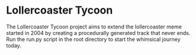 # Lollercoaster Tycoon

The Lollercoaster Tycoon project aims to extend the lollercoaster meme started
in 2004 by creating a procedurally generated track that never ends. Run the
run.py script in the root directory to start the whimsical journey today.
